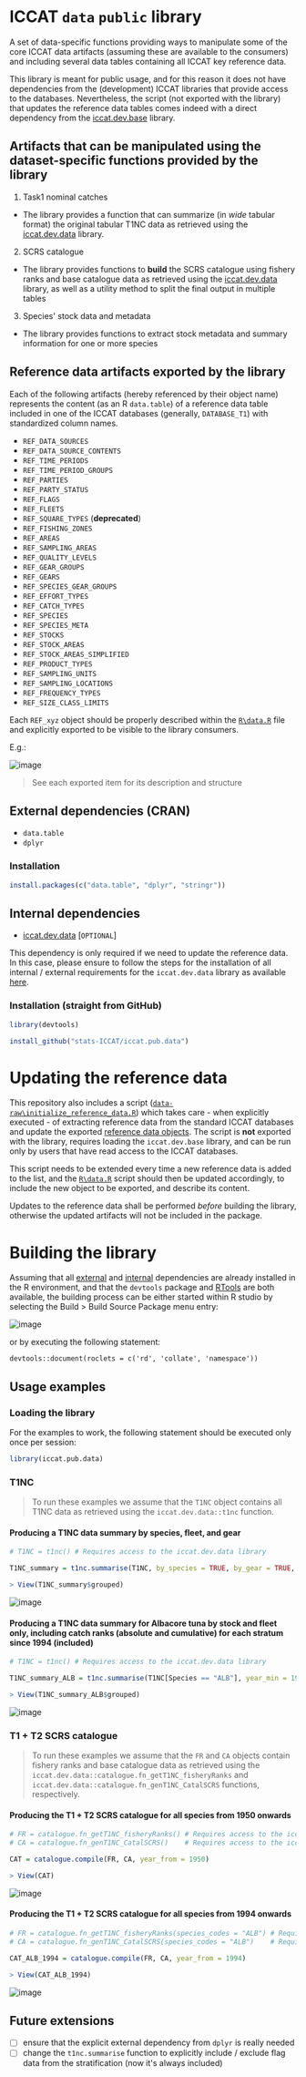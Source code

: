 # ICCAT `data` `public` library

A set of data-specific functions providing ways to manipulate some of the core ICCAT data artifacts (assuming these are available to the consumers) 
and including several data tables containing all ICCAT key reference data.  

This library is meant for public usage, and for this reason it does not have dependencies from the (development) ICCAT libraries that provide access to the databases.
Nevertheless, the script (not exported with the library) that updates the reference data tables comes indeed with a direct dependency from the [iccat.dev.base](https://github.com/stats-ICCAT/iccat.dev.base) library. 

## Artifacts that can be manipulated using the dataset-specific functions provided by the library

1) Task1 nominal catches
  + The library provides a function that can summarize (in _wide_ tabular format) the original tabular T1NC data as retrieved using the [iccat.dev.data](https://github.com/stats-ICCAT/iccat.dev.data) library.

2) SCRS catalogue 
  + The library provides functions to **build** the SCRS catalogue using fishery ranks and base catalogue data as retrieved using the [iccat.dev.data](https://github.com/stats-ICCAT/iccat.dev.data) library, as well as a utility method to split the final output in multiple tables
  
3) Species' stock data and metadata
  + The library provides functions to extract stock metadata and summary information for one or more species
  
## Reference data artifacts exported by the library <a name="reference_data"></a>

Each of the following artifacts (hereby referenced by their object name) represents the content (as an R `data.table`) of a reference data table included in one of the ICCAT databases (generally, `DATABASE_T1`) with standardized column names.

+ `REF_DATA_SOURCES`
+ `REF_DATA_SOURCE_CONTENTS`
+ `REF_TIME_PERIODS`
+ `REF_TIME_PERIOD_GROUPS`
+ `REF_PARTIES`
+ `REF_PARTY_STATUS`
+ `REF_FLAGS`
+ `REF_FLEETS`
+ `REF_SQUARE_TYPES` (**deprecated**)
+ `REF_FISHING_ZONES`
+ `REF_AREAS`
+ `REF_SAMPLING_AREAS`
+ `REF_QUALITY_LEVELS`
+ `REF_GEAR_GROUPS`
+ `REF_GEARS`
+ `REF_SPECIES_GEAR_GROUPS`
+ `REF_EFFORT_TYPES`
+ `REF_CATCH_TYPES`
+ `REF_SPECIES`
+ `REF_SPECIES_META`
+ `REF_STOCKS`
+ `REF_STOCK_AREAS`
+ `REF_STOCK_AREAS_SIMPLIFIED`
+ `REF_PRODUCT_TYPES`
+ `REF_SAMPLING_UNITS`
+ `REF_SAMPLING_LOCATIONS`
+ `REF_FREQUENCY_TYPES`
+ `REF_SIZE_CLASS_LIMITS`

Each `REF_xyz` object should be properly described within the [`R\data.R`](https://github.com/stats-ICCAT/iccat.pub.data/blob/main/R/data.R) file and explicitly exported to be visible to the library consumers.

E.g.: 

![image](https://github.com/user-attachments/assets/b07e8a37-1e28-4da4-bfae-e83cb46274f8)

> See each exported item for its description and structure

## External dependencies (CRAN) <a name="external_deps"></a>
+ `data.table`
+ `dplyr`

### Installation
```R
install.packages(c("data.table", "dplyr", "stringr"))
```

## Internal dependencies <a name="internal_deps"></a>
+ [iccat.dev.data](https://github.com/stats-ICCAT/iccat.dev.data) [`OPTIONAL`]

This dependency is only required if we need to update the reference data. In this case, please ensure to follow the steps for the installation of all internal / external requirements for the `iccat.dev.data` library as available [here](https://github.com/stats-ICCAT/iccat.dev.data/?tab=readme-ov-file#external-dependencies-cran-).

### Installation (straight from GitHub)
```R
library(devtools)

install_github("stats-ICCAT/iccat.pub.data")
```

# Updating the reference data

This repository also includes a script ([`data-raw\initialize_reference_data.R`](https://github.com/stats-ICCAT/iccat.pub.data/blob/main/data-raw/initialize_reference_data.R)) which takes care - when explicitly executed - of extracting reference data from the standard ICCAT databases and update the exported [reference data objects](#reference_data).
The script is **not** exported with the library, requires loading the `iccat.dev.base` library, and can be run only by users that have read access to the ICCAT databases.

This script needs to be extended every time a new reference data is added to the list, and the [`R\data.R`](https://github.com/stats-ICCAT/iccat.pub.data/blob/main/R/data.R) script should then be updated accordingly, to include the new object to be exported, and describe its content.

Updates to the reference data shall be performed *before* building the library, otherwise the updated artifacts will not be included in the package.

# Building the library

Assuming that all [external](#external_deps) and [internal](#internal_deps) dependencies are already installed in the R environment, and that the `devtools` package and [RTools](https://cran.r-project.org/bin/windows/Rtools/) are both available, the building process can be either started within R studio by selecting the Build > Build Source Package menu entry:

![image](https://github.com/user-attachments/assets/f209d8d4-568c-4200-bcf2-fb1fa0e1d2ef)

or by executing the following statement:

`devtools::document(roclets = c('rd', 'collate', 'namespace'))`

## Usage examples

### Loading the library

For the examples to work, the following statement should be executed only once per session:

```R
library(iccat.pub.data)
```

### T1NC

> To run these examples we assume that the `T1NC` object contains all T1NC data as retrieved using the `iccat.dev.data::t1nc` function.

#### Producing a T1NC data summary by species, fleet, and gear
```R
# T1NC = t1nc() # Requires access to the iccat.dev.data library

T1NC_summary = t1nc.summarise(T1NC, by_species = TRUE, by_gear = TRUE, by_stock = FALSE, by_catch_type = FALSE)
```
```R
> View(T1NC_summary$grouped)
```
![image](https://github.com/user-attachments/assets/469dc26d-50f5-4077-b457-a880d2b1c722)
#### Producing a T1NC data summary for Albacore tuna by stock and fleet only, including catch ranks (absolute and cumulative) for each stratum since 1994 (included) 
```R
# T1NC = t1nc() # Requires access to the iccat.dev.data library

T1NC_summary_ALB = t1nc.summarise(T1NC[Species == "ALB"], year_min = 1994, by_species = FALSE, by_gear = FALSE, by_stock = TRUE, by_catch_type = FALSE, rank = TRUE)
```
```R
> View(T1NC_summary_ALB$grouped)
```
![image](https://github.com/user-attachments/assets/511fa695-9407-4fed-809d-d81fddd03ae0)

### T1 + T2 SCRS catalogue

> To run these examples we assume that the `FR` and `CA` objects contain fishery ranks and base catalogue data as retrieved using the `iccat.dev.data::catalogue.fn_getT1NC_fisheryRanks` and `iccat.dev.data::catalogue.fn_genT1NC_CatalSCRS` functions, respectively.

#### Producing the T1 + T2 SCRS catalogue for all species from 1950 onwards
```R
# FR = catalogue.fn_getT1NC_fisheryRanks() # Requires access to the iccat.dev.data library
# CA = catalogue.fn_genT1NC_CatalSCRS()    # Requires access to the iccat.dev.data library

CAT = catalogue.compile(FR, CA, year_from = 1950) 
```
```R
> View(CAT)
```
![image](https://github.com/user-attachments/assets/542894bf-b258-44a6-807a-aec510b37afc)

#### Producing the T1 + T2 SCRS catalogue for all species from 1994 onwards
```R
# FR = catalogue.fn_getT1NC_fisheryRanks(species_codes = "ALB") # Requires access to the iccat.dev.data library
# CA = catalogue.fn_genT1NC_CatalSCRS(species_codes = "ALB")    # Requires access to the iccat.dev.data library

CAT_ALB_1994 = catalogue.compile(FR, CA, year_from = 1994) 
```
```R
> View(CAT_ALB_1994)
```
![image](https://github.com/user-attachments/assets/b798dc27-25e1-47dc-a5d9-91b65e38c67f)

## Future extensions
+ [ ] ensure that the explicit external dependency from `dplyr` is really needed
+ [ ] change the `t1nc.summarise` function to explicitly include / exclude flag data from the stratification (now it's always included)
